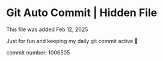 # Git Auto Commit | Hidden File

This file was added Feb 12, 2025

Just for fun and keeping my daily git commit active 🤪

commit number: 1006505
